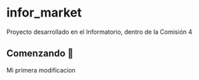 # infor_market
Proyecto desarrollado en el Informatorio, dentro de la Comisión 4

## Comenzando 🚀
Mi primera modificacion
